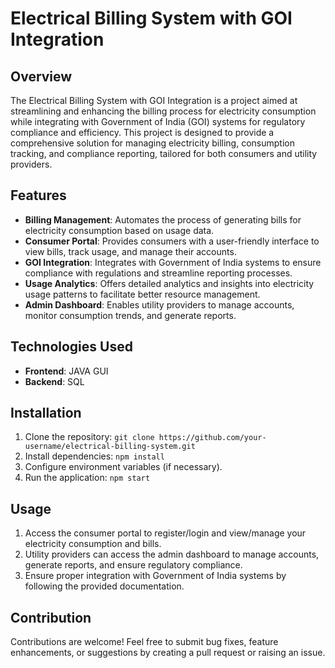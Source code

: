 # Electrical Billing System with GOI Integration

## Overview
The Electrical Billing System with GOI Integration is a project aimed at streamlining and enhancing the billing process for electricity consumption while integrating with Government of India (GOI) systems for regulatory compliance and efficiency. This project is designed to provide a comprehensive solution for managing electricity billing, consumption tracking, and compliance reporting, tailored for both consumers and utility providers.

## Features
- **Billing Management**: Automates the process of generating bills for electricity consumption based on usage data.
- **Consumer Portal**: Provides consumers with a user-friendly interface to view bills, track usage, and manage their accounts.
- **GOI Integration**: Integrates with Government of India systems to ensure compliance with regulations and streamline reporting processes.
- **Usage Analytics**: Offers detailed analytics and insights into electricity usage patterns to facilitate better resource management.
- **Admin Dashboard**: Enables utility providers to manage accounts, monitor consumption trends, and generate reports.

## Technologies Used
- **Frontend**: JAVA GUI
- **Backend**: SQL

## Installation
1. Clone the repository: `git clone https://github.com/your-username/electrical-billing-system.git`
2. Install dependencies: `npm install`
3. Configure environment variables (if necessary).
4. Run the application: `npm start`

## Usage
1. Access the consumer portal to register/login and view/manage your electricity consumption and bills.
2. Utility providers can access the admin dashboard to manage accounts, generate reports, and ensure regulatory compliance.
3. Ensure proper integration with Government of India systems by following the provided documentation.

## Contribution
Contributions are welcome! Feel free to submit bug fixes, feature enhancements, or suggestions by creating a pull request or raising an issue.
